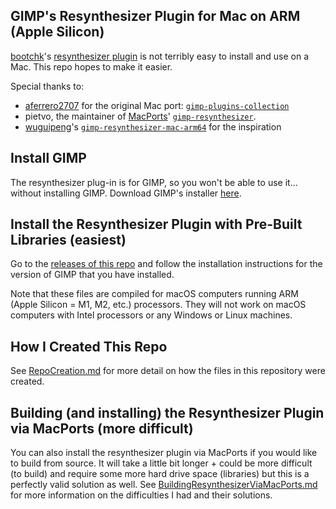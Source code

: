 ## GIMP's Resynthesizer Plugin for Mac on ARM (Apple Silicon)
[bootchk](https://github.com/bootchk)'s [resynthesizer plugin](https://github.com/bootchk/resynthesizer) is not terribly easy to install and use on a Mac. This repo hopes to make it easier.

Special thanks to:
- [aferrero2707](https://github.com/aferrero2707) for the original Mac port: [`gimp-plugins-collection`](https://github.com/aferrero2707/gimp-plugins-collection)
- pietvo, the maintainer of [MacPorts](https://ports.macports.org/)' [`gimp-resynthesizer`](https://ports.macports.org/port/gimp-resynthesizer/).
- [wuguipeng](https://github.com/wuguipeng)'s [`gimp-resynthesizer-mac-arm64`](https://github.com/wuguipeng/gimp-resynthesizer-mac-arm64) for the inspiration

## Install GIMP
The resynthesizer plug-in is for GIMP, so you won't be able to use it... without installing GIMP. Download GIMP's installer [here](https://www.gimp.org/downloads/).

## Install the Resynthesizer Plugin with Pre-Built Libraries (easiest)
Go to the [releases of this repo](https://github.com/mattpopovich/GIMP-Resynthesizer-for-Mac-on-ARM/releases) and follow the installation instructions for the version of GIMP that you have installed.

Note that these files are compiled for macOS computers running ARM (Apple Silicon = M1, M2, etc.) processors. They will not work on macOS computers with Intel processors or any Windows or Linux machines.

## How I Created This Repo
See [RepoCreation.md](/RepoCreation.md) for more detail on how the files in this repository were created.

## Building (and installing) the Resynthesizer Plugin via MacPorts (more difficult)
You can also install the resynthesizer plugin via MacPorts if you would like to build from source. It will take a little bit longer + could be more difficult (to build) and require some more hard drive space (libraries) but this is a perfectly valid solution as well. See [BuildingResynthesizerViaMacPorts.md](/BuildingResynthesizerViaMacPorts.md) for more information on the difficulties I had and their solutions.
